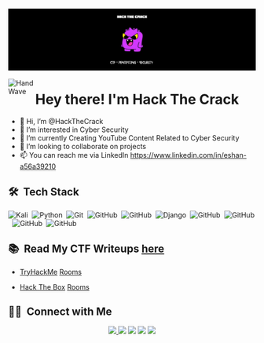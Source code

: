 <p align="center"><img alt="hackthecrack" src="./assets/hackthecrack.jpg" width ="1024" ></p>

<img alt="Hand Wave" src="./assets/Hand%20Wave.gif" width='55' align="left"/><h1>Hey there! I'm Hack The Crack </h1>

- 👋 Hi, I’m @HackTheCrack
- 👀 I’m interested in Cyber Security 
- 🎥 I’m currently Creating YouTube Content Related to Cyber Security 
- 🤝 I’m looking to collaborate on projects 
- 📫 You can reach me via LinkedIn https://www.linkedin.com/in/eshan-a56a39210

## 🛠 &nbsp;Tech Stack

![Kali](https://img.shields.io/badge/Kali-268BEE?style=for-the-badge&logo=kalilinux&logoColor=white)&nbsp;
![Python](https://img.shields.io/badge/python-3670A0?style=for-the-badge&logo=python&logoColor=ffdd54)&nbsp;
![Git](https://img.shields.io/badge/git-%23F05033.svg?style=for-the-badge&logo=git&logoColor=white)&nbsp;
![GitHub](https://img.shields.io/badge/github-%23121011.svg?style=for-the-badge&logo=github&logoColor=white)&nbsp;
![GitHub](https://img.shields.io/badge/C-00599C?style=for-the-badge&logo=c&logoColor=white)&nbsp;
![Django](https://img.shields.io/badge/django-%23092E20.svg?style=for-the-badge&logo=django&logoColor=white)&nbsp;
![GitHub](https://img.shields.io/badge/MySQL-00000F?style=for-the-badge&logo=mysql&logoColor=white)&nbsp;
![GitHub](https://img.shields.io/badge/SQLite-07405E?style=for-the-badge&logo=sqlite&logoColor=white)&nbsp;
![GitHub](https://img.shields.io/badge/Powershell-2CA5E0?style=for-the-badge&logo=powershell&logoColor=white)&nbsp;
![GitHub](https://img.shields.io/badge/Linux-FCC624?style=for-the-badge&logo=linux&logoColor=black)&nbsp;

## 📚 &nbsp;Read My CTF Writeups [here](https://nairitya03.github.io/CTF-WriteUps/) 

- [TryHackMe](https://tryhackme.com/) [Rooms](https://nairitya03.github.io/CTF-WriteUps/THM/) 


- [Hack The Box](https://www.hackthebox.eu/) [Rooms](https://nairitya03.github.io/CTF-WriteUps/HTB/) 


## 🤝🏻 &nbsp;Connect with Me

<p align="center">
<a href="https://linkedin.com//in/eshan-a56a39210"><img src="https://img.shields.io/badge/-Eshan-white?style=plastic&logo=Linkedin&logoColor=blue"/> </a> 
<a href="https://Twitter.com//Hack_The_Crack"><img src="https://img.shields.io/badge/-HackTheCrack-white?style=plastic&logo=Twitter&logoColor=blue"/></a> 
<a href="https://youtube.com//@Hack_The_Crack"><img src="https://img.shields.io/badge/-Hack_The_Crack-white?style=plastic&logo=Youtube&logoColor=red"/></a> </a>  
<a href="mailto:cracker.eshan@gmail.com"><img src="https://img.shields.io/badge/-Gmail-white?style=plastic&logo=gmail&logoColor=red"/></a>  
<a href="https://www.instagram.com/hack_the_crack/"><img src="https://img.shields.io/badge/-hack_the_crack-white?style=plastic&logo=instagram&logoColor=purple"/></a> 
</p>


